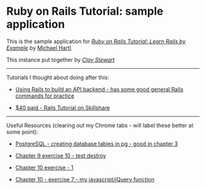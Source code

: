 # Ruby on Rails Tutorial: sample application

This is the sample application for
[*Ruby on Rails Tutorial: Learn Rails by Example*](http://railstutorial.org/)
by [Michael Hartl](http://michaelhartl.com/).

This instance put together by [*Clay Stewart*](http://claystewart.co)

- - -

Tutorials I thought about doing after this:

*	[Using Rails to build an API backend - has some good general Rails commands for practice](http://pnhoang.tumblr.com/post/24160454924/build-a-rails-backend-api-for-an-iphone-client)

*	[$40 paid - Rails Tutorial on Skillshare](http://www.skillshare.com/Teach-Yourself-to-Code-One-Month-Rails/1289605848/classroom)

- - -

Useful Resources (clearing out my Chrome tabs - will label these better at some point):

*	[PostgreSQL - creating database tables in pg - good in chapter 3](http://www.postgresql.org/docs/9.0/static/sql-createdatabase.html)

*	[Chapter 9 exercise 10 - test destroy](http://stackoverflow.com/questions/10989427/rspec-test-destroy-method-rails-tutorial-3-2-ch-9-ex-10)

*	[Chapter 10 exercise - 1](http://stackoverflow.com/questions/10221646/rails-3-nested-partials-collections-locals-rails-tutorial-2nd-ed-chapter-10)

*	[Chapter 10 - exercise 7 - my javascript/jQuery function](http://jsfiddle.net/LpXGs/6/)
